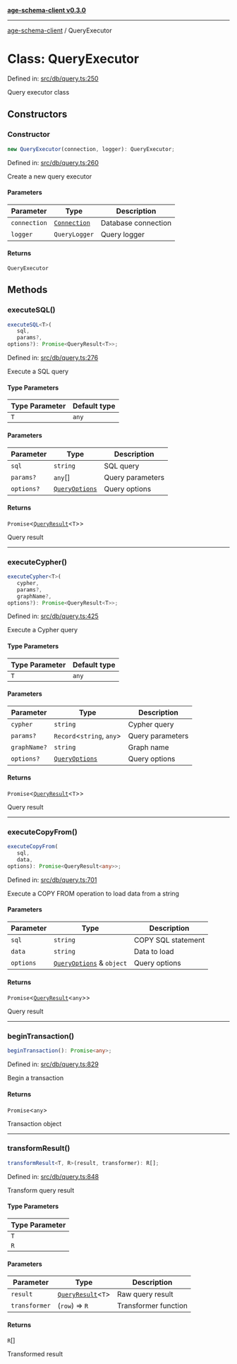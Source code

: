 [**age-schema-client v0.3.0**](../index.md)

***

[age-schema-client](/ageSchemaClient/api-generated/index.md) / QueryExecutor

# Class: QueryExecutor

Defined in: [src/db/query.ts:250](https://github.com/standardbeagle/ageSchemaClient/blob/main/src/db/query.ts#L250)

Query executor class

## Constructors

### Constructor

```ts
new QueryExecutor(connection, logger): QueryExecutor;
```

Defined in: [src/db/query.ts:260](https://github.com/standardbeagle/ageSchemaClient/blob/main/src/db/query.ts#L260)

Create a new query executor

#### Parameters

| Parameter | Type | Description |
| ------ | ------ | ------ |
| `connection` | [`Connection`](/ageSchemaClient/api-generated/interfaces/Connection.md) | Database connection |
| `logger` | `QueryLogger` | Query logger |

#### Returns

`QueryExecutor`

## Methods

### executeSQL()

```ts
executeSQL<T>(
   sql, 
   params?, 
options?): Promise<QueryResult<T>>;
```

Defined in: [src/db/query.ts:276](https://github.com/standardbeagle/ageSchemaClient/blob/main/src/db/query.ts#L276)

Execute a SQL query

#### Type Parameters

| Type Parameter | Default type |
| ------ | ------ |
| `T` | `any` |

#### Parameters

| Parameter | Type | Description |
| ------ | ------ | ------ |
| `sql` | `string` | SQL query |
| `params?` | `any`[] | Query parameters |
| `options?` | [`QueryOptions`](/ageSchemaClient/api-generated/interfaces/QueryOptions.md) | Query options |

#### Returns

`Promise`\<[`QueryResult`](/ageSchemaClient/api-generated/interfaces/QueryResult.md)\<`T`\>\>

Query result

***

### executeCypher()

```ts
executeCypher<T>(
   cypher, 
   params?, 
   graphName?, 
options?): Promise<QueryResult<T>>;
```

Defined in: [src/db/query.ts:425](https://github.com/standardbeagle/ageSchemaClient/blob/main/src/db/query.ts#L425)

Execute a Cypher query

#### Type Parameters

| Type Parameter | Default type |
| ------ | ------ |
| `T` | `any` |

#### Parameters

| Parameter | Type | Description |
| ------ | ------ | ------ |
| `cypher` | `string` | Cypher query |
| `params?` | `Record`\<`string`, `any`\> | Query parameters |
| `graphName?` | `string` | Graph name |
| `options?` | [`QueryOptions`](/ageSchemaClient/api-generated/interfaces/QueryOptions.md) | Query options |

#### Returns

`Promise`\<[`QueryResult`](/ageSchemaClient/api-generated/interfaces/QueryResult.md)\<`T`\>\>

Query result

***

### executeCopyFrom()

```ts
executeCopyFrom(
   sql, 
   data, 
options): Promise<QueryResult<any>>;
```

Defined in: [src/db/query.ts:701](https://github.com/standardbeagle/ageSchemaClient/blob/main/src/db/query.ts#L701)

Execute a COPY FROM operation to load data from a string

#### Parameters

| Parameter | Type | Description |
| ------ | ------ | ------ |
| `sql` | `string` | COPY SQL statement |
| `data` | `string` | Data to load |
| `options` | [`QueryOptions`](/ageSchemaClient/api-generated/interfaces/QueryOptions.md) & `object` | Query options |

#### Returns

`Promise`\<[`QueryResult`](/ageSchemaClient/api-generated/interfaces/QueryResult.md)\<`any`\>\>

Query result

***

### beginTransaction()

```ts
beginTransaction(): Promise<any>;
```

Defined in: [src/db/query.ts:829](https://github.com/standardbeagle/ageSchemaClient/blob/main/src/db/query.ts#L829)

Begin a transaction

#### Returns

`Promise`\<`any`\>

Transaction object

***

### transformResult()

```ts
transformResult<T, R>(result, transformer): R[];
```

Defined in: [src/db/query.ts:848](https://github.com/standardbeagle/ageSchemaClient/blob/main/src/db/query.ts#L848)

Transform query result

#### Type Parameters

| Type Parameter |
| ------ |
| `T` |
| `R` |

#### Parameters

| Parameter | Type | Description |
| ------ | ------ | ------ |
| `result` | [`QueryResult`](/ageSchemaClient/api-generated/interfaces/QueryResult.md)\<`T`\> | Raw query result |
| `transformer` | (`row`) => `R` | Transformer function |

#### Returns

`R`[]

Transformed result
